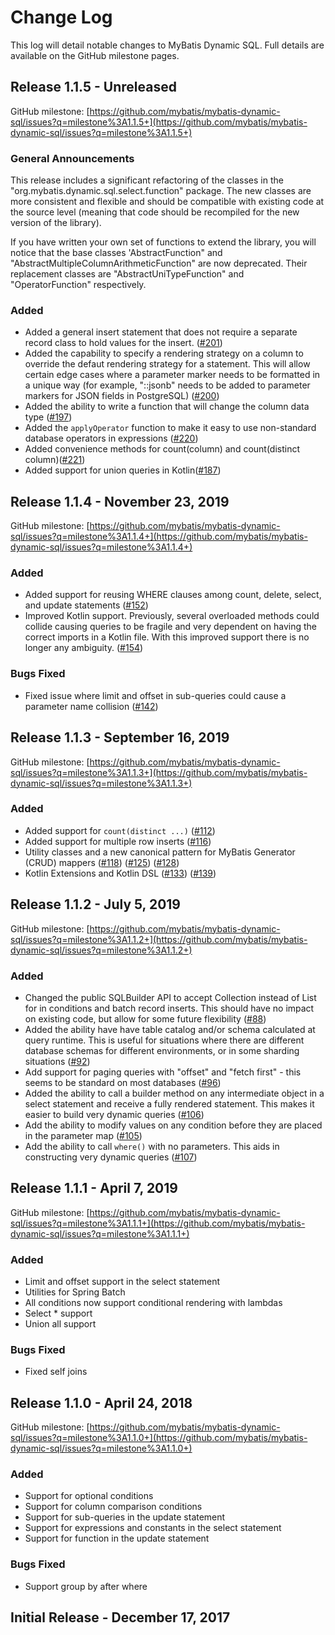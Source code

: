# Change Log

This log will detail notable changes to MyBatis Dynamic SQL. Full details are available on the GitHub milestone pages.

## Release 1.1.5 - Unreleased

GitHub milestone: [https://github.com/mybatis/mybatis-dynamic-sql/issues?q=milestone%3A1.1.5+](https://github.com/mybatis/mybatis-dynamic-sql/issues?q=milestone%3A1.1.5+)

### General Announcements

This release includes a significant refactoring of the classes in the "org.mybatis.dynamic.sql.select.function" package. The new classes are more consistent and flexible and should be compatible with existing code at the source level (meaning that code should be recompiled for the new version of the library).

If you have written your own set of functions to extend the library, you will notice that the base classes 'AbstractFunction" and "AbstractMultipleColumnArithmeticFunction" are now deprecated. Their replacement classes are "AbstractUniTypeFunction" and "OperatorFunction" respectively.

### Added

- Added a general insert statement that does not require a separate record class to hold values for the insert. ([#201](https://github.com/mybatis/mybatis-dynamic-sql/issues/201))
- Added the capability to specify a rendering strategy on a column to override the defaut rendering strategy for a statement. This will allow certain edge cases where a parameter marker needs to be formatted in a unique way (for example, "::jsonb" needs to be added to parameter markers for JSON fields in PostgreSQL) ([#200](https://github.com/mybatis/mybatis-dynamic-sql/issues/200))
- Added the ability to write a function that will change the column data type ([#197](https://github.com/mybatis/mybatis-dynamic-sql/issues/197))
- Added the `applyOperator` function to make it easy to use non-standard database operators in expressions ([#220](https://github.com/mybatis/mybatis-dynamic-sql/issues/220))
- Added convenience methods for count(column) and count(distinct column)([#221](https://github.com/mybatis/mybatis-dynamic-sql/issues/221))
- Added support for union queries in Kotlin([#187](https://github.com/mybatis/mybatis-dynamic-sql/issues/187))

## Release 1.1.4 - November 23, 2019

GitHub milestone: [https://github.com/mybatis/mybatis-dynamic-sql/issues?q=milestone%3A1.1.4+](https://github.com/mybatis/mybatis-dynamic-sql/issues?q=milestone%3A1.1.4+)

### Added

- Added support for reusing WHERE clauses among count, delete, select, and update statements ([#152](https://github.com/mybatis/mybatis-dynamic-sql/pull/152))
- Improved Kotlin support. Previously, several overloaded methods could collide causing queries to be fragile and very dependent on having the correct imports in a Kotlin file. With this improved support there is no longer any ambiguity. ([#154](https://github.com/mybatis/mybatis-dynamic-sql/pull/154))

### Bugs Fixed

- Fixed issue where limit and offset in sub-queries could cause a parameter name collision ([#142](https://github.com/mybatis/mybatis-dynamic-sql/pull/142))

## Release 1.1.3 - September 16, 2019

GitHub milestone: [https://github.com/mybatis/mybatis-dynamic-sql/issues?q=milestone%3A1.1.3+](https://github.com/mybatis/mybatis-dynamic-sql/issues?q=milestone%3A1.1.3+)

### Added

- Added support for `count(distinct ...)` ([#112](https://github.com/mybatis/mybatis-dynamic-sql/issues/112))
- Added support for multiple row inserts ([#116](https://github.com/mybatis/mybatis-dynamic-sql/issues/116))
- Utility classes and a new canonical pattern for MyBatis Generator (CRUD) mappers ([#118](https://github.com/mybatis/mybatis-dynamic-sql/issues/118)) ([#125](https://github.com/mybatis/mybatis-dynamic-sql/pull/125)) ([#128](https://github.com/mybatis/mybatis-dynamic-sql/pull/128))
- Kotlin Extensions and Kotlin DSL ([#133](https://github.com/mybatis/mybatis-dynamic-sql/pull/133)) ([#139](https://github.com/mybatis/mybatis-dynamic-sql/pull/139))


## Release 1.1.2 - July 5, 2019

GitHub milestone: [https://github.com/mybatis/mybatis-dynamic-sql/issues?q=milestone%3A1.1.2+](https://github.com/mybatis/mybatis-dynamic-sql/issues?q=milestone%3A1.1.2+)

### Added

- Changed the public SQLBuilder API to accept Collection instead of List for in conditions and batch record inserts. This should have no impact on existing code, but allow for some future flexibility ([#88](https://github.com/mybatis/mybatis-dynamic-sql/pull/88))
- Added the ability have have table catalog and/or schema calculated at query runtime. This is useful for situations where there are different database schemas for different environments, or in some sharding situations ([#92](https://github.com/mybatis/mybatis-dynamic-sql/pull/92))
- Add support for paging queries with "offset" and "fetch first" - this seems to be standard on most databases ([#96](https://github.com/mybatis/mybatis-dynamic-sql/pull/96))
- Added the ability to call a builder method on any intermediate object in a select statement and receive a fully rendered statement. This makes it easier to build very dynamic queries ([#106](https://github.com/mybatis/mybatis-dynamic-sql/pull/106))
- Add the ability to modify values on any condition before they are placed in the parameter map ([#105](https://github.com/mybatis/mybatis-dynamic-sql/issues/105))
- Add the ability to call `where()` with no parameters. This aids in constructing very dynamic queries ([#107](https://github.com/mybatis/mybatis-dynamic-sql/issues/107))


## Release 1.1.1 - April 7, 2019

GitHub milestone: [https://github.com/mybatis/mybatis-dynamic-sql/issues?q=milestone%3A1.1.1+](https://github.com/mybatis/mybatis-dynamic-sql/issues?q=milestone%3A1.1.1+)

### Added

- Limit and offset support in the select statement
- Utilities for Spring Batch
- All conditions now support conditional rendering with lambdas
- Select * support
- Union all support

### Bugs Fixed

- Fixed self joins


## Release 1.1.0 - April 24, 2018

GitHub milestone: [https://github.com/mybatis/mybatis-dynamic-sql/issues?q=milestone%3A1.1.0+](https://github.com/mybatis/mybatis-dynamic-sql/issues?q=milestone%3A1.1.0+)

### Added

- Support for optional conditions
- Support for column comparison conditions
- Support for sub-queries in the update statement
- Support for expressions and constants in the select statement
- Support for function in the update statement

### Bugs Fixed

- Support group by after where

## Initial Release - December 17, 2017
